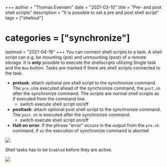 +++
author = "Thomas Evensen"
date = "2021-03-10"
title =  "Pre- and post shell scripts"
description = "It is possible to set a pre and post shell script"
tags = ["shellout"]
# categories = ["synchronize"]
lastmod = "2021-04-16"
+++
You can connect shell scripts to a task. A shell script can e.g. be mounting (pre) and unmounting (post) of a remote storage.  It is **only** possible to execute the shellscripts utilizing Single task and the `Now` button. Tasks are marked if there are shell scripts connected to the task.

- **pretask**: attach optional pre shell script to the synchronize command. The `pre.sh`is executed ahead of the synchronize command, the `post.sh` after the synchronize command. The scripts are normal shell scripts as if executed from the command line.
  - switch execute shell script on/off
- **posttask**: attach optional post shell script to the synchronize command. The `post.sh` is executed after the synchronize command.
  - switch execute shell script on/off
- **Halt on error**: if the phrase "error" occurs in the output from the `pre.sh` command, if `on` the execution of synchronize command is aborted

![](/images/shellout/shellout1.png)

Shell tasks has to be `Enabled` before they are active.

![](/images/shellout/shellout2.png)
